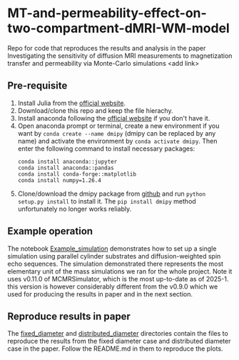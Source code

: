 # MT-and-permeability-effect-on-two-compartment-dMRI-WM-model
Repo for code that reproduces the results and analysis in the paper Investigating the sensitivity of diffusion MRI measurements to magnetization transfer and permeability via Monte-Carlo simulations &lt;add link>

## Pre-requisite
1. Install Julia from the [official website](https://julialang.org/downloads/).
2. Download/clone this repo and keep the file hierachy.
3. Install anaconda following the [official website](https://docs.anaconda.com/anaconda/install/) if you don't have it.
4. Open anaconda prompt or terminal, create a new environment if you want by `conda create --name dmipy` (dmipy can be replaced by any name) and activate the environment by `conda activate dmipy`. Then enter the following command to install necessary packages:
   ```
   conda install anaconda::jupyter
   conda install anaconda::pandas
   conda install conda-forge::matplotlib
   conda install numpy=1.26.4
   ```
5. Clone/download the dmipy package from [github](https://github.com/AthenaEPI/dmipy?tab=readme-ov-file) and run `python setup.py install` to install it. The `pip install dmipy` method unfortunately no longer works reliably.

## Example operation
The notebook [Example_simulation](https://github.com/zhiyuzheng1769/MT-and-permeability-effect-on-two-compartment-dMRI-WM-model/blob/main/Example_simulation.ipynb) demonstrates how to set up a single simulation using parallel cylinder substrates and diffusion-weighted spin echo sequences. The simulation demonstrated there represents the most elementary unit of the mass simulations we ran for the whole project. Note it uses v0.11.0 of MCMRSimulator, which is the most up-to-date as of 2025-1. this version is however considerably different from the v0.9.0 which we used for producing the results in paper and in the next section.

## Reproduce results in paper
The [fixed_diameter](https://github.com/zhiyuzheng1769/MT-and-permeability-effect-on-two-compartment-dMRI-WM-model/tree/main/fixed_diameter) and [distributed_diameter](https://github.com/zhiyuzheng1769/MT-and-permeability-effect-on-two-compartment-dMRI-WM-model/tree/main/distributed_diameter) directories contain the files to reproduce the results from the fixed diameter case and distributed diameter case in the paper. Follow the README.md in them to reproduce the plots.
